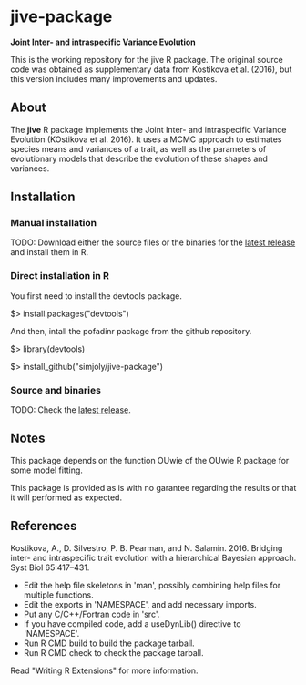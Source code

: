 # jive-package

**Joint Inter- and intraspecific Variance Evolution**

This is the working repository for the jive R package. The original source code was obtained as supplementary data from Kostikova et al. (2016), but this version includes many improvements and updates.

## About

The **jive** R package implements the Joint Inter- and intraspecific Variance Evolution (KOstikova et al. 2016). It uses a MCMC approach to estimates species means and variances of a trait, as well as the parameters of evolutionary models that describe the evolution of these shapes and variances.

## Installation

### Manual installation

TODO: Download either the source files or the binaries for the [latest release](https://github.com/simjoly/pofadinr/releases) and install them in R.

### Direct installation in R

You first need to install the devtools package.

$> install.packages("devtools")

And then, intall the pofadinr package from the github repository.

$> library(devtools)

$> install_github("simjoly/jive-package")

### Source and binaries 

TODO: Check the [latest release](https://github.com/simjoly/pofadinr/releases).

## Notes

This package depends on the function OUwie of the OUwie R package for some model fitting.

This package is provided as is with no garantee regarding the results or that it will performed as expected.

## References

Kostikova, A., D. Silvestro, P. B. Pearman, and N. Salamin. 2016. Bridging inter- and intraspecific trait evolution with a hierarchical Bayesian approach. Syst Biol 65:417–431.

* Edit the help file skeletons in 'man', possibly combining help files for multiple functions.
* Edit the exports in 'NAMESPACE', and add necessary imports.
* Put any C/C++/Fortran code in 'src'.
* If you have compiled code, add a useDynLib() directive to 'NAMESPACE'.
* Run R CMD build to build the package tarball.
* Run R CMD check to check the package tarball.

Read "Writing R Extensions" for more information.
